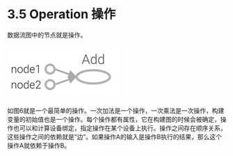 # 3.5	Operation 操作

数据流图中的节点就是操作。

![&#x56FE; 6 &#x64CD;&#x4F5C;](../.gitbook/assets/image%20%28230%29.png)

如图6就是一个最简单的操作。一次加法是一个操作，一次乘法是一次操作，构建变量的初始值也是一个操作。每个操作都有属性，它在构建图的时候会被确定，操作也可以和计算设备绑定，指定操作在某个设备上执行。操作之间存在顺序关系，这些操作之间的依赖就是“边”。如果操作A的输入是操作B执行的结果，那么这个操作A就依赖于操作B。

